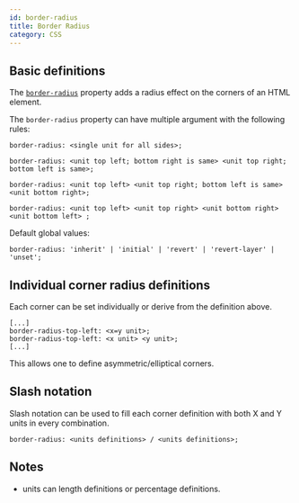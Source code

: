 ```yaml
---
id: border-radius
title: Border Radius
category: CSS
---
```


## Basic definitions

The [`border-radius`](https://developer.mozilla.org/en-US/docs/Web/CSS/border-radius) property adds a radius effect on the corners of an HTML element.

The `border-radius` property can have multiple argument with the following rules:

```
border-radius: <single unit for all sides>;

border-radius: <unit top left; bottom right is same> <unit top right; bottom left is same>;

border-radius: <unit top left> <unit top right; bottom left is same> <unit bottom right>;

border-radius: <unit top left> <unit top right> <unit bottom right> <unit bottom left> ;
```

Default global values:

```
border-radius: 'inherit' | 'initial' | 'revert' | 'revert-layer' | 'unset';
```

## Individual corner radius definitions

Each corner can be set individually or derive from the definition above.

```
[...]
border-radius-top-left: <x=y unit>;
border-radius-top-left: <x unit> <y unit>;
[...]
```

This allows one to define asymmetric/elliptical corners.

## Slash notation

Slash notation can be used to fill each corner definition with both X and Y units in every combination.

```
border-radius: <units definitions> / <units definitions>;
```

## Notes

- units can length definitions or percentage definitions.
